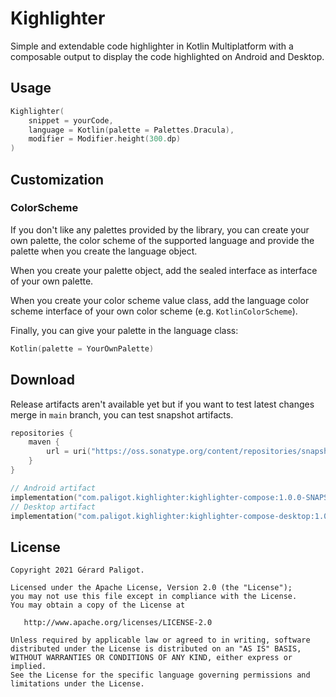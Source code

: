 # Kighlighter

Simple and extendable code highlighter in Kotlin Multiplatform with 
a composable output to display the code highlighted on Android and 
Desktop. 

## Usage

```kotlin
Kighlighter(
    snippet = yourCode,
    language = Kotlin(palette = Palettes.Dracula),
    modifier = Modifier.height(300.dp)
)
```

## Customization

### ColorScheme

If you don't like any palettes provided by the library, you can create
your own palette, the color scheme of the supported language and provide
the palette when you create the language object.

When you create your palette object, add the sealed interface as interface
of your own palette.

When you create your color scheme value class, add the language color scheme 
interface of your own color scheme (e.g. `KotlinColorScheme`).

Finally, you can give your palette in the language class:

```kotlin
Kotlin(palette = YourOwnPalette)
```

## Download

Release artifacts aren't available yet but if you want to test latest changes merge 
in `main` branch, you can test snapshot artifacts.

```kotlin
repositories {
    maven {
        url = uri("https://oss.sonatype.org/content/repositories/snapshots/")
    }
}

// Android artifact
implementation("com.paligot.kighlighter:kighlighter-compose:1.0.0-SNAPSHOT")
// Desktop artifact
implementation("com.paligot.kighlighter:kighlighter-compose-desktop:1.0.0-SNAPSHOT")
```

## License

    Copyright 2021 Gérard Paligot.

    Licensed under the Apache License, Version 2.0 (the "License");
    you may not use this file except in compliance with the License.
    You may obtain a copy of the License at

       http://www.apache.org/licenses/LICENSE-2.0

    Unless required by applicable law or agreed to in writing, software
    distributed under the License is distributed on an "AS IS" BASIS,
    WITHOUT WARRANTIES OR CONDITIONS OF ANY KIND, either express or implied.
    See the License for the specific language governing permissions and
    limitations under the License.
